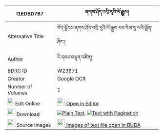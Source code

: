 |I1EDBD7B7|ནགས་ཤོད་འབྲི་རུའི་ལོ་རྒྱུས། 
| --- | --- 
|Alternative Title |བོད་ལྗོངས་ནགས་ཤོད་འབྲི་རུའི་ལོ་རྒྱུས་རབ་རིམ་སཱ་ལའི་ལྗོན་ཤིང་།
|Author| རི་དབང་བསྟན་འཛིན།
|BDRC ID | W23671
|Creator | Google OCR
|Number of Volumes| 1
|<img width="25" src="https://img.icons8.com/color/25/000000/edit-property.png">Edit Online| [<img width="25" src="https://avatars.githubusercontent.com/u/45091458?s=200&v=4"> Open in Editor](http://editor.openpecha.org/I1EDBD7B7)
|<img width="25" src="https://img.icons8.com/fluent/48/000000/download-2.png"/>  Download | [![](https://img.icons8.com/color/20/000000/txt.png)Plain Text](https://github.com/Openpecha/I1EDBD7B7/releases/download/v1/nak_sho_driru_i_logyu_plain_I1EDBD7B7.zip), [![](https://img.icons8.com/color/20/000000/txt.png)Text with Pagination](https://github.com/Openpecha/I1EDBD7B7/releases/download/v1/nak_sho_driru_i_logyu_pages_I1EDBD7B7.zip)
|<img width="25" src="https://img.icons8.com/plasticine/100/000000/pictures-folder.png"/>  Source Images | [<img width="25" src="https://library.bdrc.io/icons/BUDA-small.svg"> Images of text file open in BUDA](https://library.bdrc.io/show/bdr:W23671)